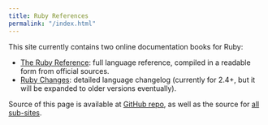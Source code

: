 ```yaml
---
title: Ruby References
permalink: "/index.html"
---
```


This site currently contains two online documentation books for Ruby:

* [The Ruby Reference](https://rubyreferences.github.io/rubyref/): full language reference, compiled in a readable form from official sources.
* [Ruby Changes](https://rubyreferences.github.io/rubychanges/): detailed language changelog (currently for 2.4+, but it will be expanded to older versions eventually).

Source of this page is available at [GitHub repo](https://github.com/rubyreferences/rubyreferences.github.io), as well as the source for [all sub-sites](https://github.com/rubyreferences).
